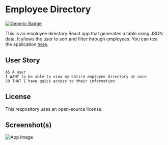 # Employee Directory
[![Generic Badge](https://img.shields.io/badge/License-MIT-green.svg)](https://shields.io)

This is an employee directory React app that generates a table using JSON data. It allows the user to sort and filter through employees. You can test the application [here](https://jkthomps21.github.io/Employee-Directory/).

## User Story
```
AS A user
I WANT to be able to view my entire employee directory at once
SO THAT I have quick access to their information
```

## License
This respository uses an open-source license.

## Screenshot(s)
![App image](https://user-images.githubusercontent.com/49950576/90211775-484d4a80-ddb7-11ea-977e-8e22ddd04e3c.png)

